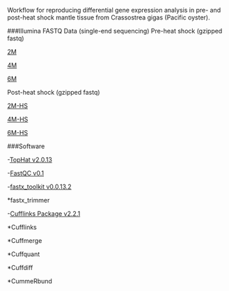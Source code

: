 Workflow for reproducing differential gene expression analysis in pre- and post-heat shock mantle tissue from Crassostrea gigas (Pacific oyster).

###Illumina FASTQ Data (single-end sequencing)
Pre-heat shock (gzipped fastq)

[2M](http://owl.fish.washington.edu/nightingales/C_gigas/2M_AGTCAA_L001_R1_001.fastq.gz)

[4M](http://owl.fish.washington.edu/nightingales/C_gigas/4M_AGTTCC_L001_R1_001.fastq.gz)

[6M](http://owl.fish.washington.edu/nightingales/C_gigas/6M_ATGTCA_L001_R1_001.fastq.gz)

Post-heat shock (gzipped fastq)

[2M-HS](http://owl.fish.washington.edu/nightingales/C_gigas/2M-HS_CCGTCC_L001_R1_001.fastq.gz)

[4M-HS](http://owl.fish.washington.edu/nightingales/C_gigas/4M-HS_GTCCGC_L001_R1_001.fastq.gz)

[6M-HS](http://owl.fish.washington.edu/nightingales/C_gigas/6M-HS_GTGAAA_L001_R1_001.fastq.gz)





###Software

-[TopHat v2.0.13](http://ccb.jhu.edu/software/tophat/index.shtml)

-[FastQC v0.1](http://www.bioinformatics.babraham.ac.uk/projects/fastqc/)

-[fastx_toolkit v0.0.13.2](http://hannonlab.cshl.edu/fastx_toolkit/index.html)

*fastx_trimmer

-[Cufflinks Package v2.2.1](http://cole-trapnell-lab.github.io/cufflinks/install/)

*Cufflinks

*Cuffmerge

*Cuffquant

*Cuffdiff

*CummeRbund

